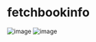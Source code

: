 # fetchbookinfo
![image](https://github.com/TrustMe5/fetchbookinfo/raw/master/spider/豆瓣图片1.png)
![image](https://github.com/TrustMe5/fetchbookinfo/raw/master/spider/content.png)
